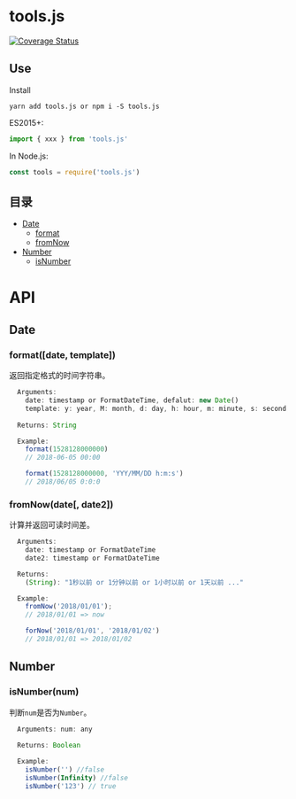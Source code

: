 # tools.js
[![Coverage Status](https://coveralls.io/repos/github/liushuangbill/dates.js/badge.svg?branch=master)](https://coveralls.io/github/liushuangbill/dates.js?branch=master)

## Use
Install
```
yarn add tools.js or npm i -S tools.js
```

ES2015+:
```js
import { xxx } from 'tools.js'
```

In Node.js:
```js
const tools = require('tools.js')
```

## 目录
- [Date](#date)
  - [format](#format-datetemplate)
  - [fromNow](#fromnowdate-date2)
- [Number](#number)
  - [isNumber](#isnumbernum)

# API

## Date

### format([date, template])
返回指定格式的时间字符串。
```js
  Arguments:
    date: timestamp or FormatDateTime, defalut: new Date()
    template: y: year, M: month, d: day, h: hour, m: minute, s: second, defalut: 'y-M-d h:m'
    
  Returns: String

  Example:
    format(1528128000000)
    // 2018-06-05 00:00

    format(1528128000000, 'YYY/MM/DD h:m:s')
    // 2018/06/05 0:0:0
```

### fromNow(date[, date2])
计算并返回可读时间差。
```js
  Arguments:
    date: timestamp or FormatDateTime
    date2: timestamp or FormatDateTime

  Returns:
    (String): "1秒以前 or 1分钟以前 or 1小时以前 or 1天以前 ..."

  Example:
    fromNow('2018/01/01');
    // 2018/01/01 => now

    forNow('2018/01/01', '2018/01/02')
    // 2018/01/01 => 2018/01/02
```

## Number

### isNumber(num)
判断`num`是否为`Number`。
```js
  Arguments: num: any

  Returns: Boolean
  
  Example:
    isNumber('') //false
    isNumber(Infinity) //false
    isNumber('123') // true
```

